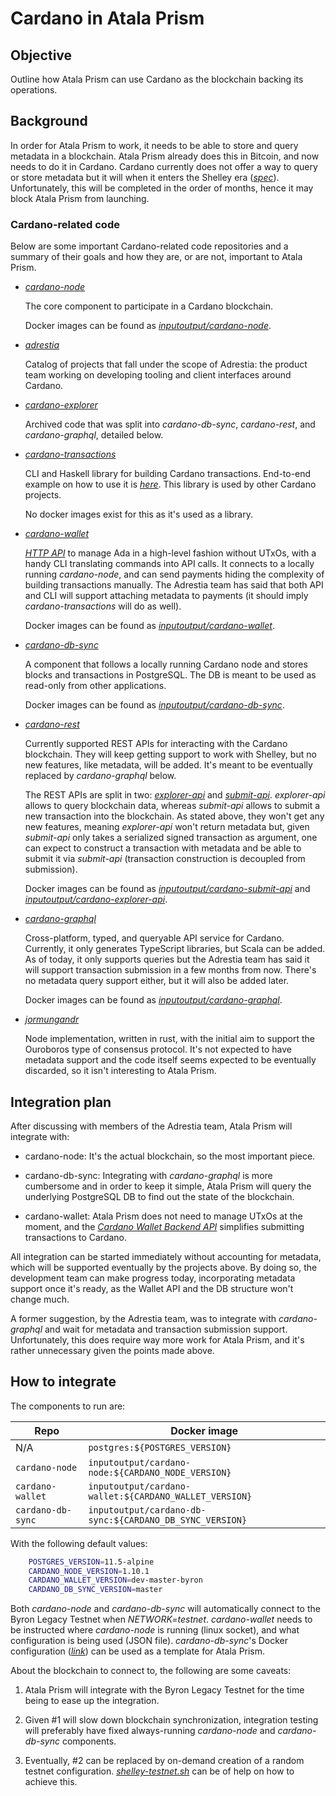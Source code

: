 # Cardano in Atala Prism

## Objective

Outline how Atala Prism can use Cardano as the blockchain backing its
operations.

## Background

In order for Atala Prism to work, it needs to be able to store and query
metadata in a blockchain. Atala Prism already does this in Bitcoin, and now
needs to do it in Cardano. Cardano currently does not offer a way to query or
store metadata but it will when it enters the Shelley era
([*spec*](https://github.com/input-output-hk/cardano-ledger-specs/blob/b0f4b024962eb834af55151697c8da72b6df4df8/shelley/chain-and-ledger/executable-spec/cddl-files/shelley.cddl#L162)).
Unfortunately, this will be completed in the order of months, hence it may block
Atala Prism from launching.

### Cardano-related code

Below are some important Cardano-related code repositories and a summary of
their goals and how they are, or are not, important to Atala Prism.

* [*cardano-node*](https://github.com/input-output-hk/cardano-node)

  The core component to participate in a Cardano blockchain.

  Docker images can be found as
  [*inputoutput/cardano-node*](https://hub.docker.com/r/inputoutput/cardano-node/tags).

* [*adrestia*](https://github.com/input-output-hk/adrestia)

  Catalog of projects that fall under the scope of Adrestia: the product team
  working on developing tooling and client interfaces around Cardano.

* [*cardano-explorer*](https://github.com/input-output-hk/cardano-explorer)

  Archived code that was split into *cardano-db-sync*, *cardano-rest*, and
  *cardano-graphql*, detailed below.

* [*cardano-transactions*](https://github.com/input-output-hk/cardano-transactions)

  CLI and Haskell library for building Cardano transactions. End-to-end example
  on how to use it is
  [*here*](https://github.com/input-output-hk/cardano-transactions/wiki/How-to-submit-transaction-via-cardano-tx-CLI).
  This library is used by other Cardano projects.

  No docker images exist for this as it's used as a library.

* [*cardano-wallet*](https://github.com/input-output-hk/cardano-wallet)

  [*HTTP API*](https://input-output-hk.github.io/cardano-wallet/api/edge/) to
  manage Ada in a high-level fashion without UTxOs, with a handy CLI translating
  commands into API calls. It connects to a locally running *cardano-node*, and
  can send payments hiding the complexity of building transactions manually. The
  Adrestia team has said that both API and CLI will support attaching metadata
  to payments (it should imply *cardano-transactions* will do as well).

  Docker images can be found as
  [*inputoutput/cardano-wallet*](https://hub.docker.com/r/inputoutput/cardano-wallet/tags).

* [*cardano-db-sync*](https://github.com/input-output-hk/cardano-db-sync)

  A component that follows a locally running Cardano node and stores blocks and
  transactions in PostgreSQL. The DB is meant to be used as read-only from other
  applications.

  Docker images can be found as
  [*inputoutput/cardano-db-sync*](https://hub.docker.com/r/inputoutput/cardano-db-sync/tags).

* [*cardano-rest*](https://github.com/input-output-hk/cardano-rest)

  Currently supported REST APIs for interacting with the Cardano blockchain.
  They will keep getting support to work with Shelley, but no new features, like
  metadata, will be added. It's meant to be eventually replaced by
  *cardano-graphql* below.

  The REST APIs are split in two:
  [*explorer-api*](https://input-output-hk.github.io/cardano-rest/explorer-api/)
  and
  [*submit-api*](https://input-output-hk.github.io/cardano-rest/submit-api/).
  *explorer-api* allows to query blockchain data, whereas *submit-api* allows to
  submit a new transaction into the blockchain. As stated above, they won't get
  any new features, meaning *explorer-api* won't return metadata but, given
  *submit-api* only takes a serialized signed transaction as argument, one can
  expect to construct a transaction with metadata and be able to submit it via
  *submit-api* (transaction construction is decoupled from submission).

  Docker images can be found as
  [*inputoutput/cardano-submit-api*](https://hub.docker.com/r/inputoutput/cardano-submit-api/tags)
  and
  [*inputoutput/cardano-explorer-api*](https://hub.docker.com/r/inputoutput/cardano-explorer-api/tags).

* [*cardano-graphql*](https://github.com/input-output-hk/cardano-graphql)

  Cross-platform, typed, and queryable API service for Cardano. Currently, it
  only generates TypeScript libraries, but Scala can be added. As of today, it
  only supports queries but the Adrestia team has said it will support
  transaction submission in a few months from now. There's no metadata query
  support either, but it will also be added later.

  Docker images can be found as
  [*inputoutput/cardano-graphql*](https://hub.docker.com/r/inputoutput/cardano-graphql/tags).

* [*jormungandr*](https://github.com/input-output-hk/jormungandr)

  Node implementation, written in rust, with the initial aim to support the
  Ouroboros type of consensus protocol. It's not expected to have metadata
  support and the code itself seems expected to be eventually discarded, so it
  isn't interesting to Atala Prism.

## Integration plan

After discussing with members of the Adrestia team, Atala Prism will
integrate with:

* cardano-node: It's the actual blockchain, so the most important piece.

* cardano-db-sync: Integrating with *cardano-graphql* is more cumbersome and in
  order to keep it simple, Atala Prism will query the underlying PostgreSQL DB
  to find out the state of the blockchain.

* cardano-wallet: Atala Prism does not need to manage UTxOs at the moment, and
  the [*Cardano Wallet Backend
  API*](https://input-output-hk.github.io/cardano-wallet/api/edge/) simplifies
  submitting transactions to Cardano.

All integration can be started immediately without accounting for metadata,
which will be supported eventually by the projects above. By doing so, the
development team can make progress today, incorporating metadata support once
it's ready, as the Wallet API and the DB structure won't change much.

A former suggestion, by the Adrestia team, was to integrate with
*cardano-graphql* and wait for metadata and transaction submission support.
Unfortunately, this does require way more work for Atala Prism, and it's rather
unnecessary given the points made above.


## How to integrate

The components to run are:


|Repo               |      Docker image                                        |
|-------------------|----------------------------------------------------------|
| N/A               | `postgres:${POSTGRES_VERSION}`                           |
| `cardano-node`    | `inputoutput/cardano-node:${CARDANO_NODE_VERSION}`       |
| `cardano-wallet`  | `inputoutput/cardano-wallet:${CARDANO_WALLET_VERSION}`   |
| `cardano-db-sync` | `inputoutput/cardano-db-sync:${CARDANO_DB_SYNC_VERSION}` |

With the following default values:

```sh
    POSTGRES_VERSION=11.5-alpine
    CARDANO_NODE_VERSION=1.10.1
    CARDANO_WALLET_VERSION=dev-master-byron
    CARDANO_DB_SYNC_VERSION=master
```

Both *cardano-node* and *cardano-db-sync* will automatically connect to the
Byron Legacy Testnet when *NETWORK=testnet*. *cardano-wallet* needs to be
instructed where *cardano-node* is running (linux socket), and what
configuration is being used (JSON file). *cardano-db-sync*'s Docker
configuration
([*link*](https://github.com/input-output-hk/cardano-db-sync/blob/master/docker-compose.yml))
can be used as a template for Atala Prism.

About the blockchain to connect to, the following are some caveats:

1. Atala Prism will integrate with the Byron Legacy Testnet for the time being
   to ease up the integration.

2. Given \#1 will slow down blockchain synchronization, integration testing will
   preferably have fixed always-running *cardano-node* and *cardano-db-sync*
   components.

3. Eventually, \#2 can be replaced by on-demand creation of a random testnet
   configuration.
   [*shelley-testnet.sh*](https://github.com/input-output-hk/cardano-node/blob/master/scripts/shelley-testnet.sh)
   can be of help on how to achieve this.
